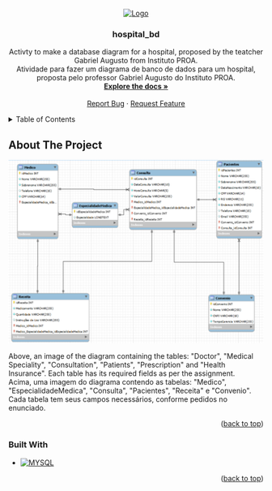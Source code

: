 <!-- PROJECT LOGO -->
<br />
<div align="center">
  <a href="https://github.com/4lvesgabriel/hospital_bd">
    <img src="https://cdn.jsdelivr.net/gh/devicons/devicon/icons/mysql/mysql-original.svg" alt="Logo" width="80" height="80">
  </a>

<h3 align="center">hospital_bd</h3>

  <p align="center">
    Activty to make a database diagram for a hospital, proposed by the teatcher Gabriel Augusto from Instituto PROA.
    <br />
    Atividade para fazer um diagrama de banco de dados para um hospital, proposta pelo professor Gabriel Augusto do Instituto PROA.
    <br />
    <a href="https://github.com/4lvesgabriel/hospital_bd"><strong>Explore the docs »</strong></a>
    <br />
    <br />
    <a href="https://github.com/4lvesgabriel/hospital_bd/issues">Report Bug</a>
    ·
    <a href="https://github.com/4lvesgabriel/hospital_bd/issues">Request Feature</a>
  </p>
</div>

<!-- TABLE OF CONTENTS -->
<details>
  <summary>Table of Contents</summary>
  <ol>
    <li>
      <a href="#about-the-project">About The Project</a>
      <ul>
        <li><a href="#built-with">Built With</a></li>
      </ul>
    </li>
    <li>
      <a href="#getting-started">Getting Started</a>
      <ul>
        <li><a href="#prerequisites">Prerequisites</a></li>
        <li><a href="#installation">Installation</a></li>
      </ul>
    </li>
    <li><a href="#usage">Usage</a></li>
    <li><a href="#roadmap">Roadmap</a></li>
    <li><a href="#contributing">Contributing</a></li>
    <li><a href="#license">License</a></li>
    <li><a href="#contact">Contact</a></li>
    <li><a href="#acknowledgments">Acknowledgments</a></li>
  </ol>
</details>


<!-- ABOUT THE PROJECT -->
## About The Project

![Project Screnshoot][project-screenshot]

Above, an image of the diagram containing the tables: "Doctor", "Medical Speciality", "Consultation", "Patients", "Prescription" and "Health Insurance". Each table has its required fields as per the assignment.
<br />
Acima, uma imagem do diagrama contendo as tabelas: "Medico", "EspecialidadeMedica", "Consulta", "Pacientes", "Receita" e "Convenio". Cada tabela tem seus campos necessários, conforme pedidos no enunciado.

<p align="right">(<a href="#top">back to top</a>)</p>



### Built With

* [![MYSQL][mySQL]][mySQL-url]

<p align="right">(<a href="#top">back to top</a>)</p>

<!-- MarkDowns -->
[project-screenshot]: static/Print_Banco.png
[mySQL]: https://img.shields.io/badge/MySQL-00000F?style=for-the-badge&logo=mysql&logoColor=white
[mySQL-url]: https://www.mysql.com/
